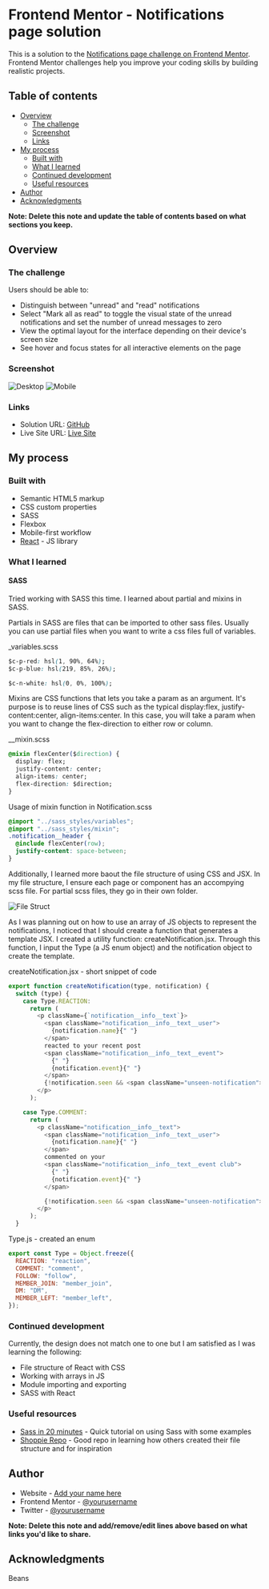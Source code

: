 # Frontend Mentor - Notifications page solution

This is a solution to the [Notifications page challenge on Frontend Mentor](https://www.frontendmentor.io/challenges/notifications-page-DqK5QAmKbC). Frontend Mentor challenges help you improve your coding skills by building realistic projects.

## Table of contents

- [Overview](#overview)
  - [The challenge](#the-challenge)
  - [Screenshot](#screenshot)
  - [Links](#links)
- [My process](#my-process)
  - [Built with](#built-with)
  - [What I learned](#what-i-learned)
  - [Continued development](#continued-development)
  - [Useful resources](#useful-resources)
- [Author](#author)
- [Acknowledgments](#acknowledgments)

**Note: Delete this note and update the table of contents based on what sections you keep.**

## Overview

### The challenge

Users should be able to:

- Distinguish between "unread" and "read" notifications
- Select "Mark all as read" to toggle the visual state of the unread notifications and set the number of unread messages to zero
- View the optimal layout for the interface depending on their device's screen size
- See hover and focus states for all interactive elements on the page

### Screenshot

![Desktop](/design/desktop.png)
![Mobile](/design/mobile.png)

### Links

- Solution URL: [GitHub](https://github.com/LySabrina/Notifications_Page)
- Live Site URL: [Live Site](https://lysabrina.github.io/Notifications_Page/)

## My process

### Built with

- Semantic HTML5 markup
- CSS custom properties
- SASS
- Flexbox
- Mobile-first workflow
- [React](https://reactjs.org/) - JS library

### What I learned

#### SASS

Tried working with SASS this time. I learned about partial and mixins in SASS.

Partials in SASS are files that can be imported to other sass files. Usually you can use partial files when you want to write a css files full of variables.

\_variables.scss

```css
$c-p-red: hsl(1, 90%, 64%);
$c-p-blue: hsl(219, 85%, 26%);

$c-n-white: hsl(0, 0%, 100%);
```

Mixins are CSS functions that lets you take a param as an argument. It's purpose is to reuse lines of CSS such as the typical display:flex, justify-content:center, align-items:center. In this case, you will take a param when you want to change the flex-direction to either row or column.

\_\_mixin.scss

```css
@mixin flexCenter($direction) {
  display: flex;
  justify-content: center;
  align-items: center;
  flex-direction: $direction;
}
```

Usage of mixin function in Notification.scss

```css
@import "../sass_styles/variables";
@import "../sass_styles/mixin";
.notification__header {
  @include flexCenter(row);
  justify-content: space-between;
}
```

Additionally, I learned more baout the file structure of using CSS and JSX. In my file structure, I ensure each page or component has an accompying scss file. For partial scss files, they go in their own folder.

![File Struct](/design/file_struct.png)

As I was planning out on how to use an array of JS objects to represent the notifications, I noticed that I should create a function that generates a template JSX. I created a utility function: createNotification.jsx.
Through this function, I input the Type (a JS enum object) and the notification object to create the template.

createNotification.jsx - short snippet of code

```js
export function createNotification(type, notification) {
  switch (type) {
    case Type.REACTION:
      return (
        <p className={`notification__info__text`}>
          <span className="notification__info__text__user">
            {notification.name}{" "}
          </span>
          reacted to your recent post
          <span className="notification__info__text__event">
            {" "}
            {notification.event}{" "}
          </span>
          {!notification.seen && <span className="unseen-notification"></span>}
        </p>
      );

    case Type.COMMENT:
      return (
        <p className="notification__info__text">
          <span className="notification__info__text__user">
            {notification.name}{" "}
          </span>
          commented on your
          <span className="notification__info__text__event club">
            {" "}
            {notification.event}{" "}
          </span>

          {!notification.seen && <span className="unseen-notification"></span>}
        </p>
      );
  }
```

Type.js - created an enum

```js
export const Type = Object.freeze({
  REACTION: "reaction",
  COMMENT: "comment",
  FOLLOW: "follow",
  MEMBER_JOIN: "member_join",
  DM: "DM",
  MEMBER_LEFT: "member_left",
});
```

### Continued development

Currently, the design does not match one to one but I am satisfied as I was learning the following:

- File structure of React with CSS
- Working with arrays in JS
- Module importing and exporting
- SASS with React

### Useful resources

- [Sass in 20 minutes](https://www.youtube.com/watch?v=Zz6eOVaaelI) - Quick tutorial on using Sass with some examples
- [Shoppie Repo](https://github.com/GedalyaKrycer/the-shoppies/tree/main) - Good repo in learning how others created their file structure and for inspiration

## Author

- Website - [Add your name here](https://www.your-site.com)
- Frontend Mentor - [@yourusername](https://www.frontendmentor.io/profile/yourusername)
- Twitter - [@yourusername](https://www.twitter.com/yourusername)

**Note: Delete this note and add/remove/edit lines above based on what links you'd like to share.**

## Acknowledgments

Beans
